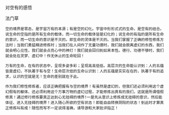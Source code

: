 对空有的感悟 

法门草


    空的境界是零态，是宇宙万有的本源；有是空的幻化。宇宙中形形式式的生命，是空有的结合。说生命的空指的是所有生命的载体，而一切生命的载体皆是幻化的；说生命的有指的是所有生命的意识，而一切生命的意识是不灭的。即生命的灵体是不灭的。当我们掌握了正确的修性修炼方法时；当我们勇猛精进修炼时；当我们在人间作了无量功德时，我们就会脱离虚幻的东西，我们就会明心见性，我们就会点亮心中的神灯！我们就会回归到如来本性。德行、功德不够时，我们就会处在灵梦、虚幻中！作无休止的生命轮回！

    万有的生命，在有的状态中，呈现多姿多彩；呈现高高低低。高层次的生命能认识到：人的五蕴皆是虚幻，不执著于有与空！生命层次低的生命认识到：人的五蕴是实实在在的，执著于有的追求，认识的空就是无！生命的差别就在于此。

    作为我们修性修炼者，应该正确把握有与空的境界！有虽然是虚幻的，但我们还必须利用这个虚幻假有的躯体、还必须利用这个万事万物的虚幻过程，才能修炼出真有的我们，这就是所谓借假修真！通过修行修炼要真正达到心无挂碍的境界!一是先从意识上修炼成无挂碍的意识，然后能体征、进入无挂碍的境界！进入随心所欲的空有状态！即能自由转换阴阳的状态！到此时才算真正修炼叫有成！随性而写不一定说得准确，请导游和大家批评指正！



